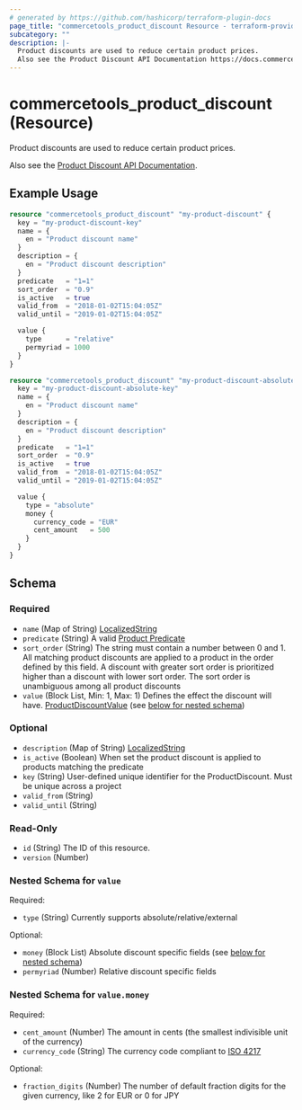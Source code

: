 ```yaml
---
# generated by https://github.com/hashicorp/terraform-plugin-docs
page_title: "commercetools_product_discount Resource - terraform-provider-commercetools"
subcategory: ""
description: |-
  Product discounts are used to reduce certain product prices.
  Also see the Product Discount API Documentation https://docs.commercetools.com/api/projects/productDiscounts.
---
```


# commercetools_product_discount (Resource)

Product discounts are used to reduce certain product prices.

Also see the [Product Discount API Documentation](https://docs.commercetools.com/api/projects/productDiscounts).

## Example Usage

```terraform
resource "commercetools_product_discount" "my-product-discount" {
  key = "my-product-discount-key"
  name = {
    en = "Product discount name"
  }
  description = {
    en = "Product discount description"
  }
  predicate   = "1=1"
  sort_order  = "0.9"
  is_active   = true
  valid_from  = "2018-01-02T15:04:05Z"
  valid_until = "2019-01-02T15:04:05Z"

  value {
    type      = "relative"
    permyriad = 1000
  }
}

resource "commercetools_product_discount" "my-product-discount-absolute" {
  key = "my-product-discount-absolute-key"
  name = {
    en = "Product discount name"
  }
  description = {
    en = "Product discount description"
  }
  predicate   = "1=1"
  sort_order  = "0.9"
  is_active   = true
  valid_from  = "2018-01-02T15:04:05Z"
  valid_until = "2019-01-02T15:04:05Z"

  value {
    type = "absolute"
    money {
      currency_code = "EUR"
      cent_amount   = 500
    }
  }
}
```

<!-- schema generated by tfplugindocs -->
## Schema

### Required

- `name` (Map of String) [LocalizedString](https://docs.commercetools.com/api/types#localizedstring)
- `predicate` (String) A valid [Product Predicate](https://docs.commercetools.com/api/projects/predicates#product-predicates)
- `sort_order` (String) The string must contain a number between 0 and 1. All matching product discounts are applied to a product in the order defined by this field. A discount with greater sort order is prioritized higher than a discount with lower sort order. The sort order is unambiguous among all product discounts
- `value` (Block List, Min: 1, Max: 1) Defines the effect the discount will have. [ProductDiscountValue](https://docs.commercetools.com/api/projects/productDiscounts#productdiscountvalue) (see [below for nested schema](#nestedblock--value))

### Optional

- `description` (Map of String) [LocalizedString](https://docs.commercetools.com/api/types#localizedstring)
- `is_active` (Boolean) When set the product discount is applied to products matching the predicate
- `key` (String) User-defined unique identifier for the ProductDiscount. Must be unique across a project
- `valid_from` (String)
- `valid_until` (String)

### Read-Only

- `id` (String) The ID of this resource.
- `version` (Number)

<a id="nestedblock--value"></a>
### Nested Schema for `value`

Required:

- `type` (String) Currently supports absolute/relative/external

Optional:

- `money` (Block List) Absolute discount specific fields (see [below for nested schema](#nestedblock--value--money))
- `permyriad` (Number) Relative discount specific fields

<a id="nestedblock--value--money"></a>
### Nested Schema for `value.money`

Required:

- `cent_amount` (Number) The amount in cents (the smallest indivisible unit of the currency)
- `currency_code` (String) The currency code compliant to [ISO 4217](https://en.wikipedia.org/wiki/ISO_4217)

Optional:

- `fraction_digits` (Number) The number of default fraction digits for the given currency, like 2 for EUR or 0 for JPY
